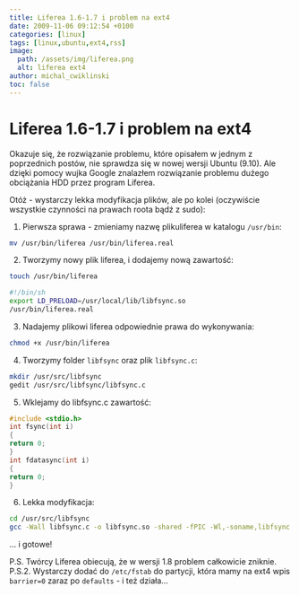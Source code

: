 ```yaml
---
title: Liferea 1.6-1.7 i problem na ext4
date: 2009-11-06 09:12:54 +0100
categories: [linux]
tags: [linux,ubuntu,ext4,rss]
image:
  path: /assets/img/liferea.png
  alt: liferea ext4
author: michal_cwiklinski
toc: false
---
```


# Liferea 1.6-1.7 i problem na ext4

Okazuje się, że rozwiązanie problemu, które opisałem w jednym z poprzednich postów, nie sprawdza się w nowej wersji Ubuntu (9.10). Ale dzięki pomocy wujka Google znalazłem rozwiązanie problemu dużego obciążania HDD przez program Liferea.

Otóż - wystarczy lekka modyfikacja plików, ale po kolei (oczywiście wszystkie czynności na prawach roota bądź z sudo):

1. Pierwsza sprawa - zmieniamy nazwę plikuliferea w katalogu `/usr/bin`:
```bash
mv /usr/bin/liferea /usr/bin/liferea.real
```

2. Tworzymy nowy plik liferea, i dodajemy nową zawartość:
```bash
touch /usr/bin/liferea

#!/bin/sh
export LD_PRELOAD=/usr/local/lib/libfsync.so
/usr/bin/liferea.real
```

3. Nadajemy plikowi liferea odpowiednie prawa do wykonywania:
```bash
chmod +x /usr/bin/liferea
```

4. Tworzymy folder `libfsync` oraz plik `libfsync.c`:
```bash
mkdir /usr/src/libfsync
gedit /usr/src/libfsync/libfsync.c
```

5. Wklejamy do libfsync.c zawartość:
```c
#include <stdio.h>
int fsync(int i)
{
return 0;
}
int fdatasync(int i)
{
return 0;
}
```

6. Lekka modyfikacja:
```bash
cd /usr/src/libfsync
gcc -Wall libfsync.c -o libfsync.so -shared -fPIC -Wl,-soname,libfsync.so
```

... i gotowe!


P.S. Twórcy Liferea obiecują, że w wersji 1.8 problem całkowicie zniknie.
P.S.2. Wystarczy dodać do `/etc/fstab` do partycji, która mamy na ext4 wpis `barrier=0` zaraz po `defaults` - i też działa...
